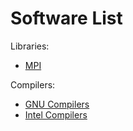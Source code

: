 # Software List

Libraries:

- [MPI](mpi.md)

Compilers:

- [GNU Compilers](gnu-compilers.md)
- [Intel Compilers](intel-compilers.md)
